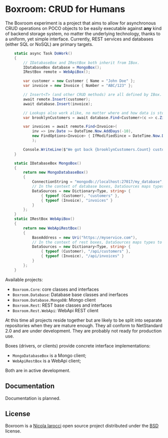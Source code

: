 ﻿# Boxroom: CRUD for Humans

The Boxroom experiment is a project that aims to allow for asynchronous CRUD
operations on POCO objects to be easily executable against **any** kind of
backend storage system, no matter the underlying technology, thanks to a
uniform, yet simple interface. Currently, REST services and databases (either
SQL or NoSQL) are primary targets.

```cs
    static async Task DoWork()
    {
        // IDatabaseBox and IRestBox both inherit from IBox.
        IDatabaseBox database = MongoBox();
        IRestBox remote = WebApiBox();

        var customer = new Customer { Name = "John Doe" };
        var invoice = new Invoice { Number = "ABC/123" };

        // Insert<T> (and other CRUD methods) are all defined by IBox.
        await remote.Insert(customer);
        await database.Insert(invoice);

        // Lookups also work alike, no matter where and how data is stored.
        var brooklynCustomers = await database.Find<Customer>(c => c.Zip == "11201");

        var invoices = await remote.Find<Invoice>(
            inv => inv.Date >= DateTime.Now.AddDays(-10),
            new FindOptions<Invoice> { IfModifiedSince = DateTime.Now.Date }
            );

        Console.WriteLine($"We got back {brooklynCustomers.Count} customers and {invoices.Count} invoices");
    }

    static IDatabaseBox MongoBox()
    {
        return new MongoDatabaseBox()
        {
            ConnectionString = "mongodb://localhost:27017/my_database",
            // In the context of database boxes, DataSources maps types to tables/collections.
            DataSources = new Dictionary<Type, string> {
                { typeof (Customer), "customers" },
                { typeof (Invoice), "invoices" }
            }
        };
    }
    static IRestBox WebApiBox()
    {
        return new WebApiRestBox()
        {
            BaseAddress = new Uri("https://myservice.com"),
            // In the context of rest boxes, DataSources maps types to endpoints.
            DataSources = new Dictionary<Type, string> {
                { typeof (Customer), "/api/customers" },
                { typeof (Invoice), "/api/invoices" }
            }
        };
    }
```

Available projects:

- `Boxroom.Core`: core classes and interfaces
- `Boxroom.Database`: Database base classes and inerfaces
- `Boxroom.Database.MongoDB`: Mongo client
- `Boxroom.Rest`: REST base classes and interfaces
- `Boxroom.Rest.WebApi`: WebApi REST client

At this time all projects reside together but are likely to be split into
separate repositories when they are mature enough. They all conform to
NetStandard 2.0 and are under development. They are probably not ready for
production use.

Boxes (drivers, or clients) provide concrete interface implementations:

- `MongoDatabaseBox` is a Mongo client;
- `WebApiRestBox` is a WebApi client;

Both are in active development.

## Documentation

Documentation is planned.

## License

Boxroom is a [Nicola Iarocci](https://nicolaiarocci.com) open source
project distributed under the
[BSD](https://raw.githubusercontent.com/nicolaiarocci/Boxroom/master/LICENSE) license.